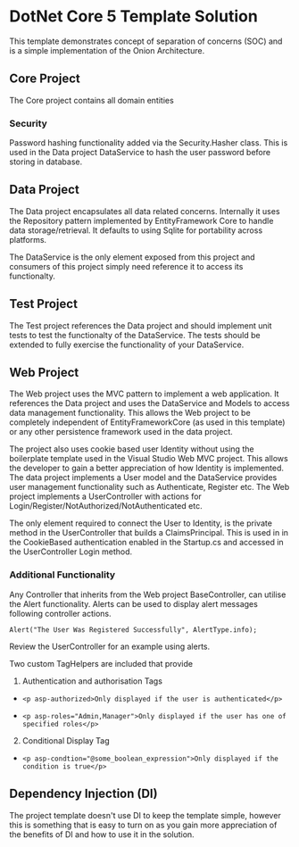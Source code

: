 
DotNet Core 5 Template Solution
=================================

This template demonstrates concept of separation of concerns (SOC) and is
a simple implementation of the Onion Architecture.

## Core Project
The Core project contains all domain entities 

### Security
Password hashing functionality added via the Security.Hasher class. This is used in the Data project DataService to hash the user password before storing in database.

## Data Project
The Data project encapsulates all data related concerns. Internally it
uses the Repository pattern implemented by EntityFramework Core to handle
data storage/retrieval. It defaults to using Sqlite for portability across
platforms.

The DataService is the only element exposed from this project
and consumers of this project simply need reference it to access its functionalty.

## Test Project
The Test project references the Data project and should implement unit tests to
test the functionalty of the DataService. The tests should be extended to fully
exercise the functionality of your DataService.

## Web Project
The Web project uses the MVC pattern to implement a web application. It references
the Data project and uses the DataService and Models to access data management
functionality. This allows the Web project to be completely independent of
EntityFrameworkCore (as used in this template) or any other persistence framework 
used in the data project.

The project also uses cookie based user Identity without using the boilerplate 
template used in the Visual Studio Web MVC project. This allows the developer to 
gain a better appreciation of how Identity is implemented. The data project
implements a User model and the DataService provides user management functionality
such as Authenticate, Register etc. The Web project implements a UserController
with actions for Login/Register/NotAuthorized/NotAuthenticated etc. 

The only element required to connect the User to Identity, is the private
method in the UserController that builds a ClaimsPrincipal. This is used in 
in the CookieBased authentication enabled in the Startup.cs and accessed in the
UserController Login method.

### Additional Functionality
Any Controller that inherits from the Web project BaseController, can utilise 
the Alert functionality. Alerts can be used to display alert messages following 
controller actions. 

`Alert("The User Was Registered Successfully", AlertType.info);`

Review the UserController for an example using alerts.

Two custom TagHelpers are included that provide 

1. Authentication and authorisation Tags

* `<p asp-authorized>Only displayed if the user is authenticated</p>`

* `<p asp-roles="Admin,Manager">Only displayed if the user has one of specified roles</p>`

2. Conditional Display Tag

* `<p asp-condtion="@some_boolean_expression">Only displayed if the condition is true</p>`


## Dependency Injection (DI)
The project template doesn't use DI to keep the template simple, however this is
something that is easy to turn on as you gain more appreciation of the benefits
of DI and how to use it in the solution.